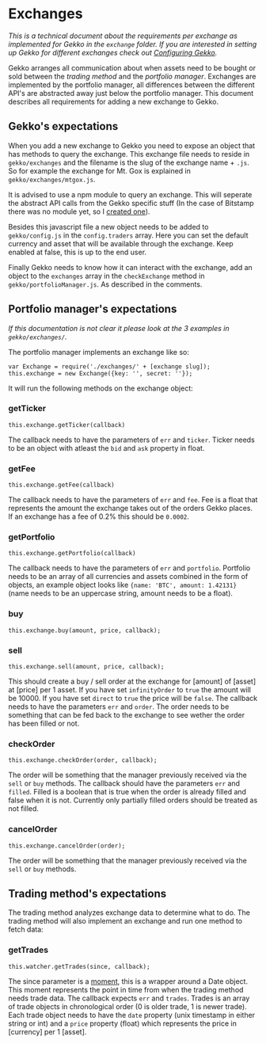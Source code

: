 # Exchanges

*This is a technical document about the requirements per exchange as implemented for Gekko in the `exchange` folder. If you are interested in setting up Gekko for different exchanges check out [Configuring Gekko](https://github.com/askmike/gekko/blob/master/docs/Configuring_gekko.md).*

Gekko arranges all communication about when assets need to be bought or sold between the *trading method* and the *portfolio manager*. Exchanges are implemented by the portfolio manager, all differences between the different API's are abstracted away just below the portfolio manager. This document describes all requirements for adding a new exchange to Gekko. 

## Gekko's expectations

When you add a new exchange to Gekko you need to expose an object that has methods to query the exchange. This exchange file needs to reside in `gekko/exchanges` and the filename is the slug of the exchange name + `.js`. So for example the exchange for Mt. Gox is explained in `gekko/exchanges/mtgox.js`.

It is advised to use a npm module to query an exchange. This will seperate the abstract API calls from the Gekko specific stuff (In the case of Bitstamp there was no module yet, so I [created one](https://github.com/askmike/bitstamp)).

Besides this javascript file a new object needs to be added to `gekko/config.js` in the `config.traders` array. Here you can set the default currency and asset that will be available through the exchange. Keep enabled at false, this is up to the end user.

Finally Gekko needs to know how it can interact with the exchange, add an object to the `exchanges` array in the `checkExchange` method in `gekko/portfolioManager.js`. As described in the comments.

## Portfolio manager's expectations

*If this documentation is not clear it please look at the 3 examples in `gekko/exchanges/`.*

The portfolio manager implements an exchange like so:

    var Exchange = require('./exchanges/' + [exchange slug]);
    this.exchange = new Exchange({key: '', secret: ''});

It will run the following methods on the exchange object:

### getTicker

    this.exchange.getTicker(callback)

The callback needs to have the parameters of `err` and `ticker`. Ticker needs to be an object with atleast the `bid` and `ask` property in float.

### getFee

    this.exchange.getFee(callback)

The callback needs to have the parameters of `err` and `fee`. Fee is a float that represents the amount the exchange takes out of the orders Gekko places. If an exchange has a fee of 0.2% this should be `0.0002`.

### getPortfolio

    this.exchange.getPortfolio(callback)

The callback needs to have the parameters of `err` and `portfolio`. Portfolio needs to be an array of all currencies and assets combined in the form of objects, an example object looks like `{name: 'BTC', amount: 1.42131}` (name needs to be an uppercase string, amount needs to be a float).

### buy

    this.exchange.buy(amount, price, callback);

### sell

    this.exchange.sell(amount, price, callback);

This should create a buy / sell order at the exchange for [amount] of [asset] at [price] per 1 asset. If you have set `infinityOrder` to `true` the amount will be 10000. If you have set `direct` to `true` the price will be `false`. The callback needs to have the parameters `err` and `order`. The order needs to be something that can be fed back to the exchange to see wether the order has been filled or not.

### checkOrder

    this.exchange.checkOrder(order, callback);

The order will be something that the manager previously received via the `sell` or `buy` methods. The callback should have the parameters `err` and `filled`. Filled is a boolean that is true when the order is already filled and false when it is not. Currently only partially filled orders should be treated as not filled.

### cancelOrder

    this.exchange.cancelOrder(order);

The order will be something that the manager previously received via the `sell` or `buy` methods.

## Trading method's expectations

The trading method analyzes exchange data to determine what to do. The trading method will also implement an exchange and run one method to fetch data:

### getTrades

    this.watcher.getTrades(since, callback);

The since parameter is a [moment](http://momentjs.com/), this is a wrapper around a Date object. This moment represents the point in time from when the trading method needs trade data. The callback expects `err` and `trades`. Trades is an array of trade objects in chronological order (0 is older trade, 1 is newer trade). Each trade object needs to have the `date` property (unix timestamp in either string or int) and a `price` property (float) which represents the price in [currency] per 1 [asset].
